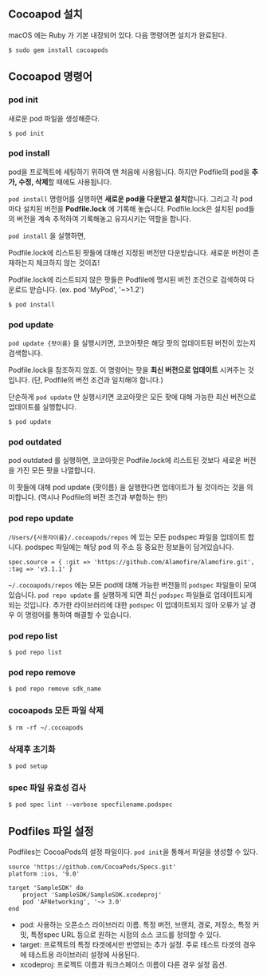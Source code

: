 ## Cocoapod 설치

macOS 에는 Ruby 가 기본 내장되어 있다. 다음 명령어면 설치가 완료된다.

```
$ sudo gem install cocoapods
```

## Cocoapod 명령어

### pod init

새로운 pod 파일을 생성해준다.

```
$ pod init
```

### pod install

pod을 프로젝트에 세팅하기 위하여 맨 처음에 사용됩니다. 하지만 Podfile의 pod을 **추가, 수정, 삭제**할 때에도 사용됩니다.

`pod install` 명령어를 실행하면 **새로운 pod을 다운받고 설치**합니다. 그리고 각 pod 마다 설치된 버전을 **Podfile.lock** 에 기록해 놓습니다. Podfile.lock은 설치된 pod들의 버전을 계속 추적하여 기록해놓고 유지시키는 역할을 합니다.

`pod install` 을 실행하면,

Podfile.lock에 리스트된 팟들에 대해선 지정된 버전만 다운받습니다. 새로운 버전이 존재하는지 체크하지 않는 것이죠!

Podfile.lock에 리스트되지 않은 팟들은 Podfile에 명시된 버전 조건으로 검색하여 다운로드 받습니다. (ex. pod 'MyPod', '~>1.2')

```
$ pod install
```

### pod update

`pod update {팟이름}` 을 실행시키면, 코코아팟은 해당 팟의 업데이트된 버전이 있는지 검색합니다. 

Podfile.lock을 참조하지 않죠. 이 명령어는 팟을 **최신 버전으로 업데이트** 시켜주는 것입니다. (단, Podfile의 버전 조건과 일치해야 합니다.) 

단순하게 `pod update` 만 실행시키면 코코아팟은 모든 팟에 대해 가능한 최신 버전으로 업데이트를 실행합니다.

```
$ pod update
```

### pod outdated

pod outdated 를 실행하면, 코코아팟은 Podfile.lock에 리스트된 것보다 새로운 버전을 가진 모든 팟을 나열합니다. 

이 팟들에 대해 pod update {팟이름} 을 실행한다면 업데이트가 될 것이라는 것을 의미합니다. (역시나 Podfile의 버전 조건과 부합하는 한!)

### pod repo update

`/Users/{사용자이름}/.cocoapods/repos` 에 있는 모든 podspec 파일을 업데이트 합니다. podspec 파일에는 해당 pod 의 주소 등 중요한 정보들이 담겨있습니다.

``` 
spec.source = { :git => 'https://github.com/Alamofire/Alamofire.git', :tag => 'v3.1.1' }
```
 
`~/.cocoapods/repos` 에는 모든 pod에 대해 가능한 버전들의 `podspec` 파일들이 모여있습니다. `pod repo update` 를 실행하게 되면 최신 `podspec` 파일들로 업데이트되게 되는 것입니다. 추가한 라이브러리에 대한 `podspec` 이 업데이트되지 않아 오류가 날 경우 이 명령어를 통하여 해결할 수 있습니다.

### pod repo list

```
$ pod repo list
```

### pod repo remove

```
$ pod repo remove sdk_name
```

### cocoapods 모든 파일 삭제

```
$ rm -rf ~/.cocoapods
```

### 삭제후 초기화

```
$ pod setup
```    

### spec 파일 유효성 검사

```
$ pod spec lint --verbose specfilename.podspec
```

    

## Podfiles 파일 설정

Podfiles는 CocoaPods의 설정 파일이다. `pod init`을 통해서 파일을 생성할 수 있다.

```
source 'https://github.com/CocoaPods/Specs.git'
platform :ios, '9.0'

target 'SampleSDK' do
    project 'SampleSDK/SampleSDK.xcodeproj'
    pod 'AFNetworking', '~> 3.0'
end
```

* pod: 사용하는 오픈소스 라이브러리 이름. 특정 버전, 브랜치, 경로, 저장소, 특정 커밋, 특정spec URL 등으로 원하는 시점의 소스 코드를 정의할 수 있다.
* target: 프로젝트의 특정 타겟에서만 반영되는 추가 설정. 주로 테스트 타겟의 경우에 테스트용 라이브러리 설정에 사용된다.
* xcodeproj: 프로젝트 이름과 워크스페이스 이름이 다른 경우 설정 옵션.


